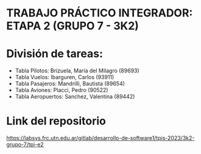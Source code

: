 # TRABAJO PRÁCTICO INTEGRADOR: ETAPA 2 (GRUPO 7 - 3K2)

# División de tareas:

- Tabla Pilotos: Brizuela, María del Milagro (89693)
- Tabla Vuelos: Ibarguren, Carlos (93911)
- Tabla Pasajeros: Mandrilli, Bautista (89654)
- Tabla Aviones: Placci, Pedro (90522)
- Tabla Aeropuertos: Sanchez, Valentina (89442)

# Link del repositorio

https://labsys.frc.utn.edu.ar/gitlab/desarrollo-de-software1/tpis-2023/3k2-grupo-7/tpi-e2
